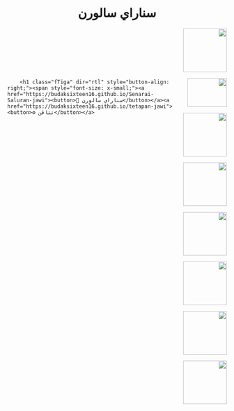 <title>📝 سناراي سالورن</title>

<h1 class="fSatu" dir="rtl" style="text-align: center">سناراي سالورن</h1>

<style>

@import url('https://fonts.googleapis.com/css2?family=Amiri&display=swap');

.fSatu {

  font-family: 'Amiri', serif;

  

  </style>

<div class="separator" dir="rtl" style="text-align: right;"><a href="https:budaksixteen16.github.io/TV1/" style="clear: right; float: right; margin-bottom: 1em; margin-left: 1em; text-align: right;"><img border="0" data-original-height="100" data-original-width="100" height="100" src="https://encrypted-tbn0.gstatic.com/images?q=tbn:ANd9GcTX0FKkW5fPrso9hjjWq7jCD4TatJP-7jOavg&amp;s" width="100" /></a></div><div class="separator" dir="rtl" style="text-align: right;"><br /></div><div class="separator" dir="rtl" style="text-align: right;"><br /></div><div class="separator" dir="rtl" style="text-align: right;"><br /></div><div class="separator" dir="rtl" style="text-align: right;"><br /></div><div class="separator" dir="rtl" style="text-align: right;"><br /></div><div class="separator" dir="rtl" style="text-align: right;"><a href="https://budaksixteen16.github.io/TV2" style="clear: right; float: right; margin-bottom: 1em; margin-left: 1em;"><img border="0" data-original-height="100" data-original-width="90" height="66" src="https://tv2.rtm.gov.my/assets/img/TV2.png" width="90" /></a><a href="https://budaksixteen16.github.io/TV-Okey" style="clear: right; display: inline; float: right; margin-bottom: 1em; margin-left: 1em;"><img border="0" data-original-height="100" data-original-width="100" height="100" src="https://upload.wikimedia.org/wikipedia/commons/b/b9/Okey_RTM.png" width="100" /></a><a href="https://budaksixteen16.github.io/Sukan-RTM" style="clear: right; float: right; margin-bottom: 1em; margin-left: 1em; text-align: center;"><img border="0" data-original-height="100" data-original-width="100" height="100" src="https://myklikstatic.secureswiftcontent.com/image/Player%20Logo%20-%20SUKAN%20RTM_NEW.jpg" width="100" /></a><a href="https://budaksixteen16.github.io/Beritartm" style="clear: right; display: inline; float: right; margin-bottom: 1em; margin-left: 1em; text-align: center;"><img border="0" data-original-height="100" data-original-width="100" height="100" src="https://yt3.ggpht.com/ytc/AKedOLQPzN8v9axK05964CfWqaeT-LlEQ597CQsFf5LndA=s320-c-k-c0x00ffffff-no-rj" width="100" /></a><a href="https://budaksixteen16.github.io/TV6-b-" style="clear: right; float: right; margin-bottom: 1em; margin-left: 1em;"><img border="0" data-original-height="100" data-original-width="100" height="100" src="https://upload.wikimedia.org/wikipedia/commons/4/42/TV6_Logo.jpg" width="100" /></a><a href="https://budaksixteen16.github.io/TV3" style="clear: right; float: right; margin-bottom: 1em; margin-left: 1em;"><img border="0" data-original-height="100" data-original-width="100" height="100" src="https://i.pinimg.com/564x/37/40/15/3740154b4056784c73e8af20cdd7e9a5.jpg" width="100" /></a><a href="https://budaksixteen16.github.io/Didik-TV-KPM" style="clear: right; float: right; margin-bottom: 1em; margin-left: 1em;"><img border="0" data-original-height="100" data-original-width="100" height="100" src="https://blogger.googleusercontent.com/img/a/AVvXsEjQU36Kl2SgrJU_wB1_2hAeUCkY0jfunjofefz8a-DM9tQKyNpELNZedEZ_qyi2Ym7PKQT75Y6B5H4K7lgW4cTVw8EGtX5WxdI4rKjM42C-gICZykPIdl5pbCSP4RzKdwbJ_mJV3ltlIRbPmjCWCi05ZcqIzlYUFe9Q0zhY1rKU804Dh9IkxtN6XSXk=s320" width="100" /></a><br />

</div>    

  

  

  

  

  

  

  

  

  

  

  

  

  

  

  

  

  

  

  

  

  

  

  

  

  

  

  

 

  

        <h1 class="fTiga" dir="rtl" style="button-align: right;"><span style="font-size: x-small;"><a href="https://budaksixteen16.github.io/Senarai-Saluran-jawi"><button>📝 سناراي سالورن</button></a><a href="https://budaksixteen16.github.io/tetapan-jawi"><button>⚙️ تتاڤن</button></a>

          

